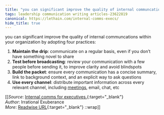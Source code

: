 ```yaml
---
title: "you can significant improve the quality of internal communcations within ..."
tags: leadership communication writing articles-23622819
canonical: https://lethain.com/internal-comms-execs/
hide_title: true
---
```


you can significant improve the quality of internal communcations within your organization by adopting four practices:

1.  **Maintain the drip**: communicate on a regular basis, even if you don’t have something novel to share
2.  **Test before broadcasting**: review your communication with a few people before sending it, to improve clarity and avoid blindspots
3.  **Build the packet**: ensure every communication has a concise summary, link to background context, and an explicit way to ask questions
4.  **Use every channel**: distribute important information across every relevant channel, including [meetings](https://lethain.com/eng-org-meetings/), email, chat, etc


[[_Source_: [Internal comms for executives.](https://lethain.com/internal-comms-execs/){:target="_blank"}<br>
_Author_: Irrational Exuberance<br>
_More_: [Readwise URL](https://readwise.io/open/462585354){:target="_blank"}
::wrap]]